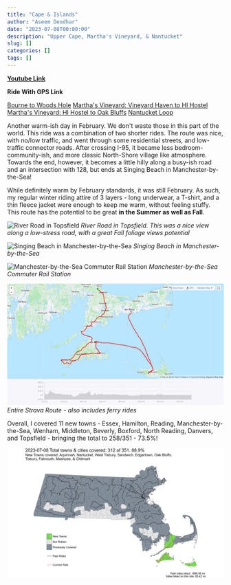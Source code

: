 ```yaml
---
title: "Cape & Islands"
author: "Aseem Deodhar"
date: "2023-07-08T00:00:00"
description: "Upper Cape, Martha's Vineyard, & Nantucket"
slug: []
categories: []
tags: []
---
```


[**Youtube Link**](https://youtu.be/QkJWLEODoVQ?feature=shared)

**Ride With GPS Link**

[Bourne to Woods Hole](https://ridewithgps.com/routes/43389712)
[Martha's Vineyard: Vineyard Haven to HI Hostel](https://ridewithgps.com/routes/43390920)
[Martha's Vineyard: HI Hostel to Oak Bluffs](https://ridewithgps.com/routes/43392473)
[Nantucket Loop](https://ridewithgps.com/routes/43392840)

Another warm-ish day in February. We don't waste those in this part of the world. This ride was a combination of two shorter rides. The route was nice, with no/low traffic, and went through some residential streets, and low-traffic connector roads. After crossing I-95, it became less bedroom-community-ish, and more classic North-Shore village like atmosphere. Towards the end, however, it becomes a little hilly along a busy-ish road and an intersection with 128, but ends at Singing Beach in Manchester-by-the-Sea!

While definitely warm by February standards, it was still February. As such, my regular winter riding attire of 3 layers - long underwear, a T-shirt, and a thin fleece jacket were enough to keep me warm, without feeling stuffy.
This route has the potential to be great **in the Summer as well as Fall**.


![River Road in Topsfield](roadside.jpg) 
*River Road in Topsfield. This was a nice view along a low-stress road, with a great Fall foliage views potential*

![Singing Beach in Manchester-by-the-Sea](beach.jpg) 
*Singing Beach in Manchester-by-the-Sea*

![Manchester-by-the-Sea Commuter Rail Station](station.jpg) 
*Manchester-by-the-Sea Commuter Rail Station*

![Entire Strava Route - also includes ferry rides](strava_day1.jpg) 
*Entire Strava Route - also includes ferry rides*

Overall, I covered 11 new towns - Essex, Hamilton, Reading, Manchester-by-the-Sea, Wenham, Middleton, Beverly, Boxford, North Reading, Danvers, and Topsfield - bringing the total to 258/351 - 73.5%!

![Cape & Islands](bike_routes_muni_2023-07-08.jpeg)
